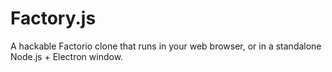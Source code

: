 # Factory.js
A hackable Factorio clone that runs in your web browser, or in a standalone Node.js + Electron window.